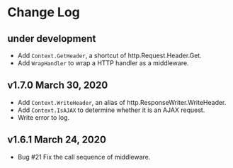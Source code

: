 Change Log
==========

under development
-----------------
- Add `Context.GetHeader`, a shortcut of http.Request.Header.Get.
- Add `WrapHandler` to wrap a HTTP handler as a middleware.

v1.7.0 March 30, 2020
---------------------
- Add `Context.WriteHeader`, an alias of http.ResponseWriter.WriteHeader.
- Add `Context.IsAJAX` to determine whether it is an AJAX request.
- Write error to log.

v1.6.1 March 24, 2020
---------------------
- Bug #21 Fix the call sequence of middleware.
